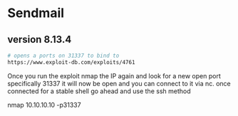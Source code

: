 # Sendmail 

## version 8.13.4

```bash
# opens a ports on 31337 to bind to
https://www.exploit-db.com/exploits/4761
```


Once you run the exploit nmap the IP again and look for a new open port specifically 31337 it will now be open and you can connect to it via nc. once connected for a stable shell go ahead and use the ssh method

nmap 10.10.10.10 -p31337
